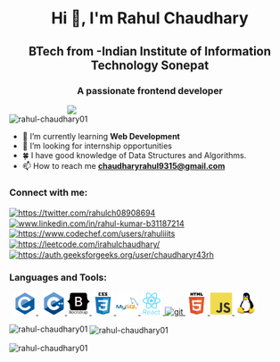 <h1 align="center">Hi 👋, I'm Rahul Chaudhary</h1>
<h2 align="center">BTech from -Indian Institute of Information Technology Sonepat </h2>
<h3 align="center">A passionate frontend developer</h3>

<img align="right" akt="coding" width="400" src="https://camo.githubusercontent.com/19db51af5f90f1b152bc0b9078f5fe97053955be5074f03f17019c70345bdcdb/68747470733a2f2f6d69726f2e6d656469756d2e636f6d2f6d61782f313336302f302a37513379765349765f7430696f4a2d5a2e676966">
<p align="left"> <img src="https://komarev.com/ghpvc/?username=rahul-chaudhary01&label=Profile%20views&color=0e75b6&style=flat" alt="rahul-chaudhary01" /> </p>

- 🌱 I’m currently learning **Web Development**
- 🤔 I’m looking for internship opportunities
- 🍀 I have good knowledge of Data Structures and Algorithms.
- 📫 How to reach me **chaudharyrahul9315@gmail.com**

<h3 align="left">Connect with me:</h3>
<p align="left">
<a href="https://twitter.com/rahulch08908694" target="blank"><img align="center" src="https://raw.githubusercontent.com/rahuldkjain/github-profile-readme-generator/master/src/images/icons/Social/twitter.svg" alt="https://twitter.com/rahulch08908694" height="30" width="40" /></a>
<a href="www.linkedin.com/in/rahul-kumar-b31187214" target="blank"><img align="center" src="https://raw.githubusercontent.com/rahuldkjain/github-profile-readme-generator/master/src/images/icons/Social/linked-in-alt.svg" alt="www.linkedin.com/in/rahul-kumar-b31187214" height="30" width="40" /></a>
<a href="https://www.codechef.com/users/rahuliiits" target="blank"><img align="center" src="https://cdn.jsdelivr.net/npm/simple-icons@3.1.0/icons/codechef.svg" alt="https://www.codechef.com/users/rahuliiits" height="30" width="40" /></a>
<a href="https://leetcode.com/irahulchaudhary/" target="blank"><img align="center" src="https://raw.githubusercontent.com/rahuldkjain/github-profile-readme-generator/master/src/images/icons/Social/leet-code.svg" alt="https://leetcode.com/irahulchaudhary/" height="30" width="40" /></a>
<a href="https://auth.geeksforgeeks.org/user/chaudharyr43rh" target="blank"><img align="center" src="https://raw.githubusercontent.com/rahuldkjain/github-profile-readme-generator/master/src/images/icons/Social/geeks-for-geeks.svg" alt="https://auth.geeksforgeeks.org/user/chaudharyr43rh" height="30" width="40" /></a>
</p>

<h3 align="left">Languages and Tools:</h3>&nbsp
<a href="https://www.cprogramming.com/" target="_blank" rel="noreferrer"> <img src="https://raw.githubusercontent.com/devicons/devicon/master/icons/c/c-original.svg" alt="c" width="40" height="40"/> </a>&nbsp
<a href="https://www.w3schools.com/cpp/" target="_blank" rel="noreferrer"> <img src="https://raw.githubusercontent.com/devicons/devicon/master/icons/cplusplus/cplusplus-original.svg" alt="cplusplus" width="40" height="40"/> </a> 
 <a href="https://getbootstrap.com" target="_blank" rel="noreferrer"> <img src="https://raw.githubusercontent.com/devicons/devicon/master/icons/bootstrap/bootstrap-plain-wordmark.svg" alt="bootstrap" width="40" height="40"/> </a>
<a href="https://www.w3schools.com/css/" target="_blank" rel="noreferrer"> <img src="https://raw.githubusercontent.com/devicons/devicon/master/icons/css3/css3-original-wordmark.svg" alt="css3" width="40" height="40"/> </a> 
<a href="https://www.mysql.com/" target="_blank" rel="noreferrer"> <img src="https://raw.githubusercontent.com/devicons/devicon/master/icons/mysql/mysql-original-wordmark.svg" alt="mysql" width="40" height="40"/> </a> <a href="https://reactjs.org/" target="_blank" rel="noreferrer"> <img src="https://raw.githubusercontent.com/devicons/devicon/master/icons/react/react-original-wordmark.svg" alt="react" width="40" height="40"/> </a>
<a href="https://git-scm.com/" target="_blank" rel="noreferrer"> <img src="https://www.vectorlogo.zone/logos/git-scm/git-scm-icon.svg" alt="git" width="40" height="40"/> </a> 
<a href="https://www.w3.org/html/" target="_blank" rel="noreferrer"> <img src="https://raw.githubusercontent.com/devicons/devicon/master/icons/html5/html5-original-wordmark.svg" alt="html5" width="40" height="40"/> </a> 
<a href="https://developer.mozilla.org/en-US/docs/Web/JavaScript" target="_blank" rel="noreferrer"> <img src="https://raw.githubusercontent.com/devicons/devicon/master/icons/javascript/javascript-original.svg" alt="javascript" width="40" height="40"/> </a> 
<a href="https://www.linux.org/" target="_blank" rel="noreferrer"> <img src="https://raw.githubusercontent.com/devicons/devicon/master/icons/linux/linux-original.svg" alt="linux" width="40" height="40"/> </a> 

<p><img align="left" src="https://github-readme-stats.vercel.app/api/top-langs?username=rahul-chaudhary01&show_icons=true&locale=en&layout=compact" alt="rahul-chaudhary01" /></p>

<p>&nbsp;<img align="center" src="https://github-readme-stats.vercel.app/api?username=rahul-chaudhary01&show_icons=true&locale=en" alt="rahul-chaudhary01" /></p>

<p><img align="center" src="https://github-readme-streak-stats.herokuapp.com/?user=rahul-chaudhary01&" alt="rahul-chaudhary01" /></p>

